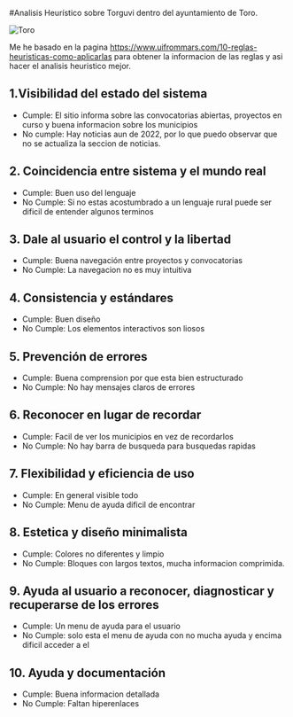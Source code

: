 #Analisis Heurístico sobre Torguvi dentro del ayuntamiento de Toro.

![Toro](https://www.toroayto.es/fotos/toro_infinita.jpg)

Me he basado en la pagina https://www.uifrommars.com/10-reglas-heuristicas-como-aplicarlas para obtener la informacion de las reglas y asi hacer el analisis heuristico mejor.

## 1.Visibilidad del estado del sistema
- Cumple: El sitio informa sobre las convocatorias abiertas, proyectos en curso y buena informacion sobre los municipios
- No cumple: Hay noticias aun de 2022, por lo que puedo observar que no se actualiza la seccion de noticias.

## 2. Coincidencia entre sistema y el mundo real
- Cumple: Buen uso del lenguaje
- No Cumple: Si no estas acostumbrado a un lenguaje rural puede ser dificil de entender algunos terminos

## 3. Dale al usuario el control y la libertad
- Cumple: Buena navegación entre proyectos y convocatorias
- No Cumple: La navegacion no es muy intuitiva

## 4. Consistencia y estándares
- Cumple: Buen diseño
- No Cumple: Los elementos interactivos son liosos

## 5. Prevención de errores
- Cumple: Buena comprension por que esta bien estructurado
- No Cumple: No hay mensajes claros de errores

## 6. Reconocer en lugar de recordar
- Cumple: Facil de ver los municipios en vez de recordarlos
- No Cumple: No hay barra de busqueda para busquedas rapidas

## 7. Flexibilidad y eficiencia de uso
- Cumple: En general visible todo
- No Cumple: Menu de ayuda dificil de encontrar

## 8. Estetica y diseño minimalista
- Cumple: Colores no diferentes y limpio
- No Cumple: Bloques con largos textos, mucha informacion comprimida.

## 9. Ayuda al usuario a reconocer, diagnosticar y recuperarse de los errores
- Cumple: Un menu de ayuda para el usuario
- No Cumple: solo esta el menu de ayuda con no mucha ayuda y encima dificil acceder a el

## 10. Ayuda y documentación
- Cumple: Buena informacion detallada
- No Cumple: Faltan hiperenlaces
